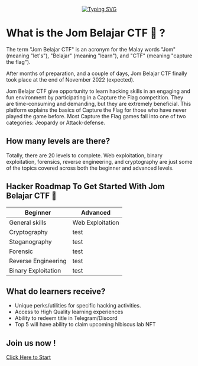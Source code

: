 <p align="center">
<a href="https://git.io/typing-svg"><img src="https://readme-typing-svg.herokuapp.com?font=Fira+Code&size=28&pause=1000&color=FFFFFFFF&center=true&vCenter=true&width=435&lines=Welcome+to+Jom+Belajar+CTF;Let's+get+you+the+details!" alt="Typing SVG" /></a>
</p>    

# What is the Jom Belajar CTF 🚩 ?
The term "Jom Belajar CTF" is an acronym for the Malay words "Jom" (meaning "let's"), "Belajar" (meaning "learn"), and "CTF" (meaning "capture the flag").

After months of preparation, and a couple of days, Jom Belajar CTF finally took place at the end of November 2022 (expected).

Jom Belajar CTF give opportunity to learn hacking skills in an engaging and fun environment by participating in a Capture the Flag competition. They are time-consuming and demanding, but they are extremely beneficial. This platform explains the basics of Capture the Flag for those who have never played the game before. Most Capture the Flag games fall into one of two categories: Jeopardy or Attack-defense.

## How many levels are there?
Totally, there are 20 levels to complete. Web exploitation, binary exploitation, forensics, reverse engineering, and cryptography are just some of the topics covered across both the beginner and advanced levels.

## Hacker Roadmap To Get Started With Jom Belajar CTF 🚩
| Beginner | Advanced |
|--|--|
| General skills | Web Exploitation|
| Cryptography | test |
| Steganography | test |
| Forensic | test |
| Reverse Engineering | test |
| Binary Exploitation | test |

## What do learners receive?
- Unique perks/utilities for specific hacking activities.
- Access to High Quality learning experiences
- Ability to redeem title in Telegram/Discord
- Top 5 will have ability to claim upcoming hibiscus lab NFT

## Join us now !
[Click Here to Start](https://github.com/g3nj1z/Jom-Belajar-CTF/discussions/10)


